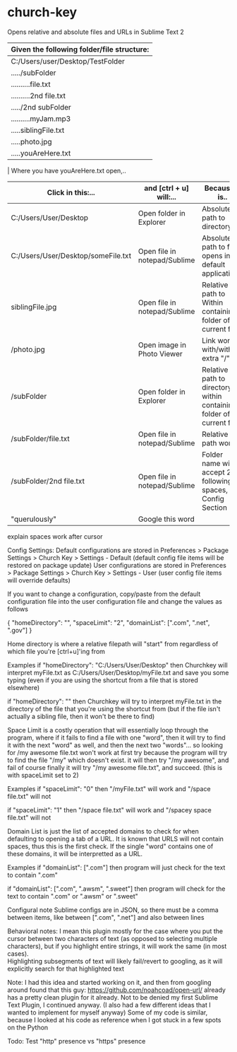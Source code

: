# church-key
Opens relative and absolute files and URLs in Sublime Text 2


|Given the following folder/file structure:|
|---------|
|C:/Users/user/Desktop/TestFolder|
|...../subFolder|
|..........file.txt|
|..........2nd file.txt|
|...../2nd subFolder|
|..........myJam.mp3|
|.....siblingFile.txt|
|.....photo.jpg|
|.....youAreHere.txt|
|
Where you have youAreHere.txt open,..

Click in this:...			|  and [ctrl + u] will:...			| 	Because it is.. 
-------- | ------- | -----
C:/Users/User/Desktop		| Open folder in Explorer			| 	Absolute path to directory
C:/Users/User/Desktop/someFile.txt | Open file in notepad/Sublime | Absolute path to file opens in default application
siblingFile.jpg 			| Open file in notepad/Sublime		| Relative path to Within containing folder of current file
/photo.jpg 					| Open image in Photo Viewer		| 	Link works with/without extra "/"s
/subFolder					| Open folder in Explorer			| 	Relative path to directory within containing folder of current file
/subFolder/file.txt 		| Open file in notepad/Sublime 		| Relative path works
/subFolder/2nd file.txt 	| Open file in notepad/Sublime		| Folder name will accept 2 following spaces, see Config Section
"querulously" 				| Google this word 					|



explain spaces work after cursor


Config Settings:
Default configurations are stored in Preferences > Package Settings > Church Key > Settings - Default
	(default config file items will be restored on package update)
User configurations are stored in Preferences > Package Settings > Church Key > Settings - User
	(user config file items will override defaults)

If you want to change a configuration, copy/paste from the default configuration file into the user configuration file and change the values as follows

{
	"homeDirectory": "",
	"spaceLimit": "2",
	"domainList": [".com", ".net", ".gov"]
}

Home directory is where a relative filepath will "start" from regardless of which file you're [ctrl+u]'ing from

Examples
if "homeDirectory": "C:/Users/User/Desktop"
then Churchkey will interpret myFile.txt as  C:/Users/User/Desktop/myFile.txt and save you some typing
	(even if you are using the shortcut from a file that is stored elsewhere)

if "homeDirectory": ""
then Churchkey will try to interpret myFile.txt in the directory of the file that you're using the shortcut from
	(but if the file isn't actually a sibling file, then it won't be there to find)


Space Limit is a costly operation that will essentially loop through the program, where if it fails to find a file with one "word", then it will try to find it with the next "word" as well, and then the next two "words"...
	so looking for /my awesome file.txt won't work at first try because the program will try to find the file "/my" which doesn't exist.
	it will then try "/my awesome", and fail of course
	finally it will try "/my awesome file.txt", and succeed.  (this is with spaceLimit set to 2)

Examples
if "spaceLimit": "0"
then "/myFile.txt" will work and "/space file.txt" will not

if "spaceLimit": "1"
then "/space file.txt" will work and "/spacey space file.txt" will not

Domain List is just the list of accepted domains to check for when defaulting to opening a tab of a URL.
	It is known that URLS will not contain spaces, thus this is the first check.  If the single "word" contains one of these domains, it will be interpretted as a URL.

Examples
if "domainList": [".com"] 
then program will just check for the text to contain ".com"

if "domainList": [".com", ".awsm", ".sweet"] 
then program will check for the text to contain ".com" or ".awsm" or ".sweet"


Configural note
Sublime configs are in JSON, so there must be a comma between items, like between [".com", ".net"] and also between lines

Behavioral notes:
I mean this plugin mostly for the case where you put the cursor between two characters of text (as opposed to selecting multiple characters), but if you highlight entire strings, it will work the same (in most cases).  
Highlighting subsegments of text will likely fail/revert to googling, as it will explicitly search for that highlighted text

Note:
I had this idea and started working on it, and then from googling around found that this guy:
https://github.com/noahcoad/open-url/
already has a pretty clean plugin for it already.  Not to be denied my first Sublime Text Plugin, I continued anyway.
(I also had a few different ideas that I wanted to implement for myself anyway)
Some of my code is similar, because I looked at his code as reference when I got stuck in a few spots on the Python

Todo:
Test "http" presence vs "https" presence

